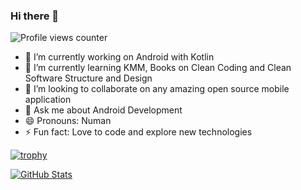 ### Hi there 👋
![Profile views counter](https://komarev.com/ghpvc/?username=NumanArif)
<!--
**NumanArif/NumanArif** is a ✨ _special_ ✨ repository because its `README.md` (this file) appears on your GitHub profile.

Here are some ideas to get you started:-->

- 🔭  I’m currently working on Android with Kotlin
- 🌱  I’m currently learning KMM, Books on Clean Coding and Clean Software Structure and Design
- 👯  I’m looking to collaborate on any amazing open source mobile application
- 💬  Ask me about Android Development
- 😄  Pronouns: Numan
- ⚡  Fun fact: Love to code and explore new technologies

[![trophy](https://github-profile-trophy.vercel.app/?username=NumanArif&theme=darkhub&title=Commit,Repositories)](https://numanarif.github.io/)

<a href="https://numanarif.github.io/" target="blank">
<img align="center" src="https://github-readme-stats.vercel.app/api?username=NumanArif&show_icons=true&theme=dark&line_height=27&count_private=true&hide=stars,prs,issues,contribs&langs_count=true" alt="GitHub Stats"/>
</a>
<!-- <a href="https://github.com/NumanArif" target="blank">
<img align="center" src="https://github-readme-stats.vercel.app/api/top-langs/?username=NumanArif&theme=light&layout=compact&hide=css,html,scss,javascript" alt="Top Language"/>
</a> -->

